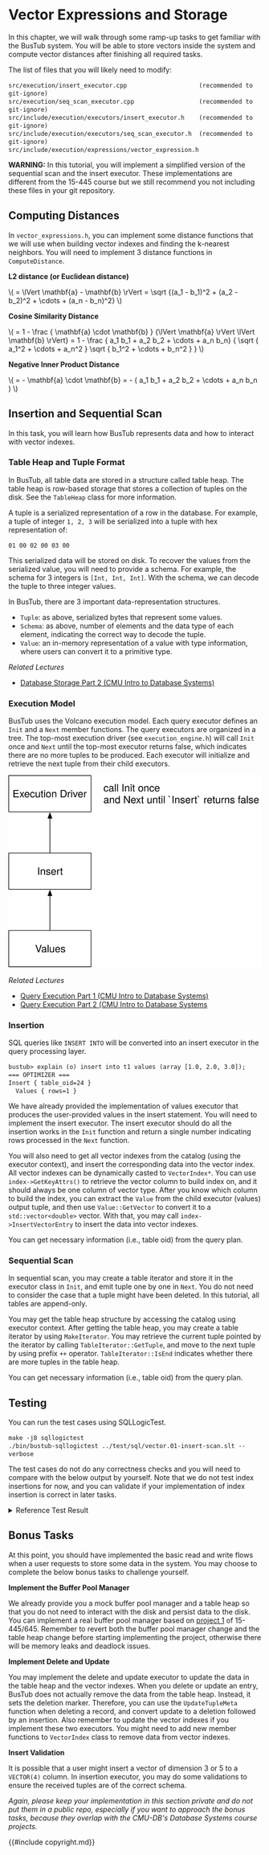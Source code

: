 # Vector Expressions and Storage

In this chapter, we will walk through some ramp-up tasks to get familiar with the BusTub system. You will be able to store vectors inside the system and compute vector distances after finishing all required tasks.

The list of files that you will likely need to modify:

```
src/execution/insert_executor.cpp                    (recommended to git-ignore)
src/execution/seq_scan_executor.cpp                  (recommended to git-ignore)
src/include/execution/executors/insert_executor.h    (recommended to git-ignore)
src/include/execution/executors/seq_scan_executor.h  (recommended to git-ignore)
src/include/execution/expressions/vector_expression.h
```

<div class="warning">

**WARNING:** In this tutorial, you will implement a simplified version of the sequential scan and the insert executor. These implementations are different from the 15-445 course but we still recommend you not including these files in your git repository.

</div>

## Computing Distances

In `vector_expressions.h`, you can implement some distance functions that we will use when building vector indexes and finding the k-nearest neighbors. You will need to implement 3 distance functions in `ComputeDistance`.

**L2 distance (or Euclidean distance)**

\\( = \lVert \mathbf{a} - \mathbf{b} \rVert = \sqrt {(a_1 - b_1)^2 + (a_2 - b_2)^2 + \cdots + (a_n - b_n)^2} \\)

**Cosine Similarity Distance** 

\\( = 1 - \frac { \mathbf{a} \cdot \mathbf{b} } {\lVert \mathbf{a} \rVert \lVert \mathbf{b} \rVert} = 1 - \frac { a_1 b_1 + a_2 b_2 + \cdots + a_n b_n} { \sqrt { a_1^2 + \cdots + a_n^2 } \sqrt { b_1^2 + \cdots + b_n^2 } } \\)

**Negative Inner Product Distance**

\\( = - \mathbf{a} \cdot \mathbf{b} = - ( a_1 b_1 + a_2 b_2 + \cdots + a_n b_n ) \\)

## Insertion and Sequential Scan

In this task, you will learn how BusTub represents data and how to interact with vector indexes.

### Table Heap and Tuple Format

In BusTub, all table data are stored in a structure called table heap. The table heap is row-based storage that stores a collection of tuples on the disk. See the `TableHeap` class for more information.

A tuple is a serialized representation of a row in the database. For example, a tuple of integer `1, 2, 3` will be serialized into a tuple with hex representation of:

```
01 00 02 00 03 00
```

This serialized data will be stored on disk. To recover the values from the serialized value, you will need to provide a schema. For example, the schema for 3 integers is `[Int, Int, Int]`. With the schema, we can decode the tuple to three integer values.

In BusTub, there are 3 important data-representation structures.

* `Tuple`: as above, serialized bytes that represent some values.
* `Schema`: as above, number of elements and the data type of each element, indicating the correct way to decode the tuple.
* `Value`: an in-memory representation of a value with type information, where users can convert it to a primitive type.

*Related Lectures*

* [Database Storage Part 2 (CMU Intro to Database Systems)](https://www.youtube.com/watch?v=Ra50bFHkeM8&list=PLSE8ODhjZXjbj8BMuIrRcacnQh20hmY9g&index=5)

### Execution Model

BusTub uses the Volcano execution model. Each query executor defines an `Init` and a `Next` member functions. The query executors are organized in a tree. The top-most execution driver (see `execution_engine.h`) will call `Init` once and `Next` until the top-most executor returns false, which indicates there are no more tuples to be produced. Each executor will initialize and retrieve the next tuple from their child executors.

![Execution Model](./vector-db/03-execution-model.svg)

*Related Lectures*

* [Query Execution Part 1 (CMU Intro to Database Systems)](https://www.youtube.com/watch?v=3F3FWgujN9Q&list=PLSE8ODhjZXjbj8BMuIrRcacnQh20hmY9g&index=13)
* [Query Execution Part 2 (CMU Intro to Database Systems](https://www.youtube.com/watch?v=MUjS0tIDnEE&list=PLSE8ODhjZXjbj8BMuIrRcacnQh20hmY9g&index=14)

### Insertion

SQL queries like `INSERT INTO` will be converted into an insert executor in the query processing layer.

```
bustub> explain (o) insert into t1 values (array [1.0, 2.0, 3.0]);
=== OPTIMIZER ===
Insert { table_oid=24 }
  Values { rows=1 }
```

We have already provided the implementation of values executor that produces the user-provided values in the insert statement. You will need to implement the insert executor. The insert executor should do all the insertion works in the `Init` function and return a single number indicating rows processed in the `Next` function.

You will also need to get all vector indexes from the catalog (using the executor context), and insert the corresponding data into the vector index. All vector indexes can be dynamically casted to `VectorIndex*`. You can use `index->GetKeyAttrs()` to retrieve the vector column to build index on, and it should always be one column of vector type. After you know which column to build the index, you can extract the `Value` from the child executor (values) output tuple, and then use `Value::GetVector` to convert it to a `std::vector<double>` vector. With that, you may call `index->InsertVectorEntry` to insert the data into vector indexes.

You can get necessary information (i.e., table oid) from the query plan.

### Sequential Scan

In sequential scan, you may create a table iterator and store it in the executor class in `Init`, and emit tuple one by one in `Next`. You do not need to consider the case that a tuple might have been deleted. In this tutorial, all tables are append-only.

You may get the table heap structure by accessing the catalog using executor context. After getting the table heap, you may create a table iterator by using `MakeIterator`. You may retrieve the current tuple pointed by the iterator by calling `TableIterator::GetTuple`, and move to the next tuple by using prefix `++` operator. `TableIterator::IsEnd` indicates whether there are more tuples in the table heap.

You can get necessary information (i.e., table oid) from the query plan.

## Testing

You can run the test cases using SQLLogicTest.

```
make -j8 sqllogictest
./bin/bustub-sqllogictest ../test/sql/vector.01-insert-scan.slt --verbose
```

The test cases do not do any correctness checks and you will need to compare with the below output by yourself. Note that we do not test index insertions for now, and you can validate if your implementation of index insertion is correct in later tasks.

<details>

<summary>Reference Test Result</summary>

```
{{#include vector.01-insert-scan.slt.ref}}
```

</details>

## Bonus Tasks

At this point, you should have implemented the basic read and write flows when a user requests to store some data in the system. You may choose to complete the below bonus tasks to challenge yourself.

**Implement the Buffer Pool Manager**

We already provide you a mock buffer pool manager and a table heap so that you do not need to interact with the disk and persist data to the disk. You can implement a real buffer pool manager based on [project 1](https://15445.courses.cs.cmu.edu/fall2023/project1/) of 15-445/645. Remember to revert both the buffer pool manager change and the table heap change before starting implementing the project, otherwise there will be memory leaks and deadlock issues.

**Implement Delete and Update**

You may implement the delete and update executor to update the data in the table heap and the vector indexes. When you delete or update an entry, BusTub does not actually remove the data from the table heap. Instead, it sets the deletion marker. Therefore, you can use the `UpdateTupleMeta` function when deleting a record, and convert update to a deletion followed by an insertion. Also remember to update the vector indexes if you implement these two executors. You might need to add new member functions to `VectorIndex` class to remove data from vector indexes.

**Insert Validation**

It is possible that a user might insert a vector of dimension 3 or 5 to a `VECTOR(4)` column. In insertion executor, you may do some validations to ensure the received tuples are of the correct schema.

*Again, please keep your implementation in this section private and do not put them in a public repo, especially if you want to approach the bonus tasks, because they overlap with the CMU-DB's Database Systems course projects.*

{{#include copyright.md}}
